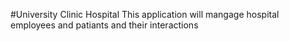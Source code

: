 #University Clinic Hospital
This application will mangage hospital employees and patiants and their interactions